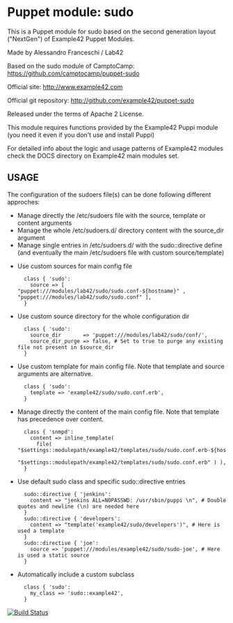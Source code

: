 # Puppet module: sudo

This is a Puppet module for sudo based on the second generation layout ("NextGen") of Example42 Puppet Modules.

Made by Alessandro Franceschi / Lab42

Based on the sudo module of CamptoCamp: https://github.com/camptocamp/puppet-sudo

Official site: http://www.example42.com

Official git repository: http://github.com/example42/puppet-sudo

Released under the terms of Apache 2 License.

This module requires functions provided by the Example42 Puppi module (you need it even if you don't use and install Puppi)

For detailed info about the logic and usage patterns of Example42 modules check the DOCS directory on Example42 main modules set.

## USAGE 
The configuration of the sudoers file(s) can be done following different approches:
- Manage directly the /etc/sudoers file with the source, template or content arguments
- Manage the whole /etc/sudoers.d/ directory content with the source_dir argument
- Manage single entries in /etc/sudoers.d/ with the sudo::directive define (and eventually the main /etc/sudoers file with custom source/template)
 
* Use custom sources for main config file 

        class { 'sudo':
          source => [ "puppet:///modules/lab42/sudo/sudo.conf-${hostname}" , "puppet:///modules/lab42/sudo/sudo.conf" ], 
        }


* Use custom source directory for the whole configuration dir

        class { 'sudo':
          source_dir       => 'puppet:///modules/lab42/sudo/conf/',
          source_dir_purge => false, # Set to true to purge any existing file not present in $source_dir
        }

* Use custom template for main config file. Note that template and source arguments are alternative. 

        class { 'sudo':
          template => 'example42/sudo/sudo.conf.erb',
        }

* Manage directly the content of the main config file. Note that template has precedence over content.

        class { 'snmpd':
          content => inline_template(
            file( "$settings::modulepath/example42/templates/sudo/sudo.conf.erb-${hostname}",
                  "$settings::modulepath/example42/templates/sudo/sudo.conf.erb" ) ),
        }

* Use default sudo class and specific sudo::directive entries

        sudo::directive { 'jenkins':
          content => "jenkins ALL=NOPASSWD: /usr/sbin/puppi \n", # Double quotes and newline (\n) are needed here
        }
        sudo::directive { 'developers':
          content => "template('example42/sudo/developers')", # Here is used a template
        }
        sudo::directive { 'joe':
          source => 'puppet:///modules/example42/sudo/sudo-joe', # Here is used a static source
        }

* Automatically include a custom subclass

        class { 'sudo':
          my_class => 'sudo::example42',
        }



[![Build Status](https://travis-ci.org/example42/puppet-sudo.png?branch=master)](https://travis-ci.org/example42/puppet-sudo)
